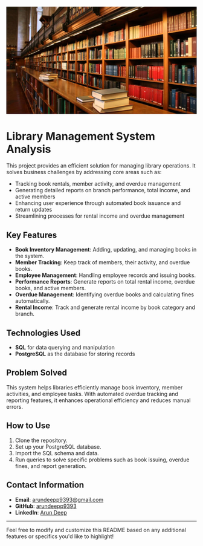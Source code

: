 ![library Logo](./library.jpg)

# Library Management System Analysis

This project provides an efficient solution for managing library operations. It solves business challenges by addressing core areas such as:

- Tracking book rentals, member activity, and overdue management
- Generating detailed reports on branch performance, total income, and active members
- Enhancing user experience through automated book issuance and return updates
- Streamlining processes for rental income and overdue management

## Key Features
- **Book Inventory Management**: Adding, updating, and managing books in the system.
- **Member Tracking**: Keep track of members, their activity, and overdue books.
- **Employee Management**: Handling employee records and issuing books.
- **Performance Reports**: Generate reports on total rental income, overdue books, and active members.
- **Overdue Management**: Identifying overdue books and calculating fines automatically.
- **Rental Income**: Track and generate rental income by book category and branch.
  
## Technologies Used
- **SQL** for data querying and manipulation
- **PostgreSQL** as the database for storing records

## Problem Solved
This system helps libraries efficiently manage book inventory, member activities, and employee tasks. With automated overdue tracking and reporting features, it enhances operational efficiency and reduces manual errors.

## How to Use
1. Clone the repository.
2. Set up your PostgreSQL database.
3. Import the SQL schema and data.
4. Run queries to solve specific problems such as book issuing, overdue fines, and report generation.

## Contact Information
- **Email**: [arundeepp9393@gmail.com](mailto:arundeepp9393@gmail.com)
- **GitHub**: [arundeepp9393](https://github.com/arundeepp9393)
- **LinkedIn**: [Arun Deep](https://www.linkedin.com/in/arun-deep-04964b258/)

---

Feel free to modify and customize this README based on any additional features or specifics you'd like to highlight!
